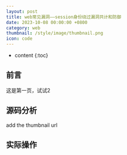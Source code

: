 ```yaml
---
layout: post
title: web常见漏洞——session身份绕过漏洞共计和防御
date: 2023-10-08 00:00:00 +0800
category: web
thumbnail: /style/image/thumbnail.png
icon: code
---
```



* content
{:toc}

## 前言

这是第一页，试试2

## 源码分析

add the thumbnail url

## 实际操作
